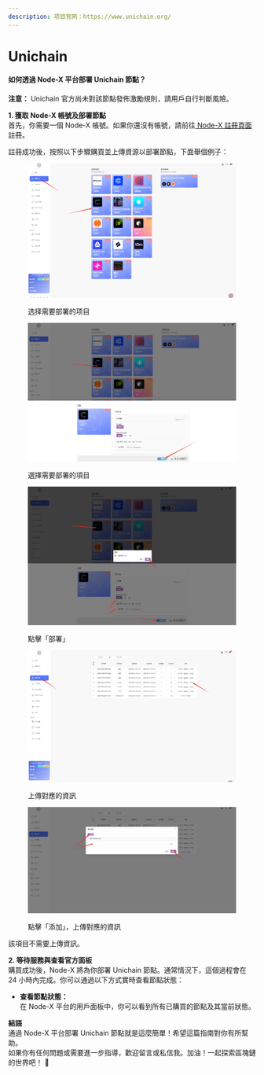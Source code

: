 ```yaml
---
description: 项目官网：https://www.unichain.org/
---
```


# Unichain

#### 如何透過 Node-X 平台部署 Unichain 節點？

**注意：** Unichain 官方尚未對該節點發佈激勵規則，請用戶自行判斷風險。

**1. 獲取 Node-X 帳號及部署節點**\
首先，你需要一個 Node-X 帳號。如果你還沒有帳號，請前往[ Node-X 註冊頁面](https://node-x.xyz/#/home)註冊。

註冊成功後，按照以下步驟購買並上傳資源以部署節點，下面舉個例子：

<figure><img src="../../.gitbook/assets/微信截图_20250214162258.png" alt="" width="563"><figcaption><p>选择需要部署的项目</p></figcaption></figure>

<figure><img src="../../.gitbook/assets/微信截图_20250214162134.png" alt="" width="563"><figcaption><p>選擇需要部署的項目</p></figcaption></figure>

<figure><img src="../../.gitbook/assets/微信截图_20250214162225.png" alt="" width="563"><figcaption><p>點擊「部署」</p></figcaption></figure>

<figure><img src="../../.gitbook/assets/微信截图_20250214162355.png" alt="" width="563"><figcaption><p>上傳對應的資訊</p></figcaption></figure>

<figure><img src="../../.gitbook/assets/微信截图_20250214162424.png" alt="" width="563"><figcaption><p>點擊「添加」，上傳對應的資訊</p></figcaption></figure>

該項目不需要上傳資訊。

**2. 等待服務與查看官方面板**\
購買成功後，Node-X 將為你部署 Unichain 節點。通常情況下，這個過程會在 24 小時內完成。你可以通過以下方式實時查看節點狀態：

* **查看節點狀態：**\
  在 Node-X 平台的用戶面板中，你可以看到所有已購買的節點及其當前狀態。

**結語**\
通過 Node-X 平台部署 Unichain 節點就是這麼簡單！希望這篇指南對你有所幫助。\
如果你有任何問題或需要進一步指導，歡迎留言或私信我。加油！一起探索區塊鏈的世界吧！ 🚀
